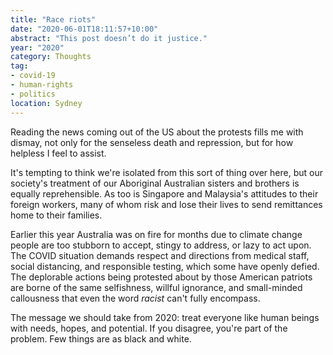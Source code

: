 ```yaml
---
title: "Race riots"
date: "2020-06-01T18:11:57+10:00"
abstract: "This post doesn’t do it justice."
year: "2020"
category: Thoughts
tag:
- covid-19
- human-rights
- politics
location: Sydney
---
```

Reading the news coming out of the US about the protests fills me with dismay, not only for the senseless death and repression, but for how helpless I feel to assist.

It's tempting to think we're isolated from this sort of thing over here, but our society's treatment of our Aboriginal Australian sisters and brothers is equally reprehensible. As too is Singapore and Malaysia's attitudes to their foreign workers, many of whom risk and lose their lives to send remittances home to their families.

Earlier this year Australia was on fire for months due to climate change people are too stubborn to accept, stingy to address, or lazy to act upon. The COVID situation demands respect and directions from medical staff, social distancing, and responsible testing, which some have openly defied. The deplorable actions being protested about by those American patriots are borne of the same selfishness, willful ignorance, and small-minded callousness that even the word *racist* can't fully encompass.

The message we should take from 2020: treat everyone like human beings with needs, hopes, and potential. If you disagree, you're part of the problem. Few things are as black and white.

